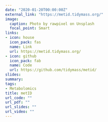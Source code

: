 ```yaml
---
date: "2020-01-20T00:00:00Z"
external_link: "https://metid.tidymass.org/"
image:
  caption: Photo by rawpixel on Unsplash
  focal_point: Smart
links:
- icon: house
  icon_pack: fas
  name: Link
  url: https://metid.tidymass.org/
- icon: github
  icon_pack: fab
  name: Code
  url: https://github.com/tidymass/metid/
slides: 
summary:
tags:
- Metabolomics
title: metID
url_code: ""
url_pdf: ""
url_slides: ""
url_video: ""
---
```

